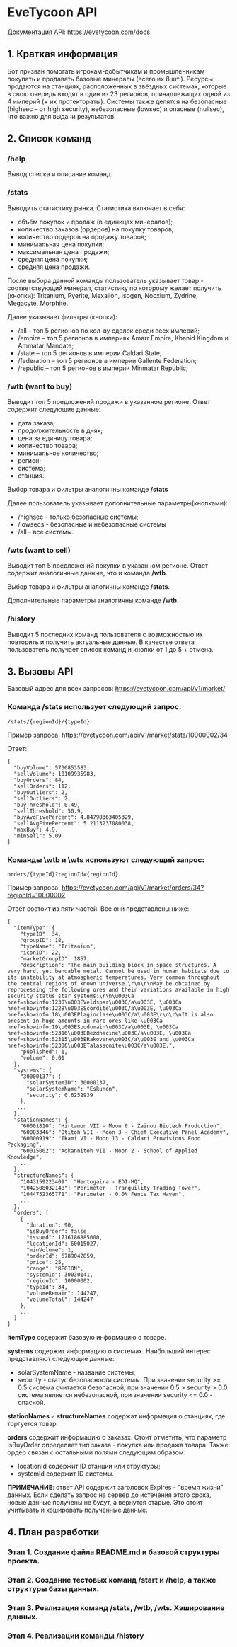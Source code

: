 # EveTycoon API
Документация API:  https://evetycoon.com/docs


## 1. Краткая информация

Бот призван помогать игрокам-добытчикам и промышленникам покупать и продавать базовые минералы (всего их 8 шт.). 
Ресурсы продаются на станциях, расположенных в звёздных системах, которые в свою очередь входят в один из 23 регионов, 
принадлежащих одной из 4 империй (+ их протектораты). Системы также делятся на безопасные (highsec – от high security), 
небезопасные (lowsec) и опасные (nullsec), что важно для выдачи результатов.


## 2. Список команд

### /help
Вывод списка и описание команд.

### /stats
Выводить статистику рынка. Статистика включает в себя: 

- объём покупок и продаж (в единицах минералов); 
- количество заказов (ордеров) на покупку товаров;
- количество ордеров на продажу товаров;
- минимальная цена покупки;
- максимальная цена продажи;
- средняя цена покупки;
- средняя цена продажи.

После выбора данной команды пользователь указывает товар - соответствующий минерал, статистику по которому 
желает получить (кнопки): Tritanium, Pyerite, Mexallon, Isogen, Nocxium, Zydrine, Megacyte, Morphite.

Далее указывает фильтры (кнопки):
- /all – топ 5 регионов по кол-ву сделок среди всех империй;
- /empire – топ 5 регионов в империях Amarr Empire, Khanid Kingdom и Ammatar Mandate;
- /state – топ 5 регионов в империи Caldari State;
- /federation – топ 5 регионов в империи Gallente Federation;
- /republic – топ 5 регионов в империи Minmatar Republic;


### /wtb (want to buy)
Выводит топ 5 предложений продажи в указанном регионе. Ответ содержит следующие данные:
- дата заказа; 
- продолжительность в днях;
- цена за единицу товара; 
- количество товара; 
- минимальное количество;
- регион;
- система; 
- станция.  

Выбор товара и фильтры аналогичны команде **/stats**

Далее пользователь указывает дополнительные параметры(кнопками):
- /highsec - только безопасные системы;
- /lowsecs - безопасные и небезопасные системы
- /all - все системы.


### /wts (want to sell)
Выводит топ 5 предложений покупки в указанном регионе. Ответ содержит аналогичные данные, что и команда **/wtb**.

Выбор товара и фильтры аналогичны команде **/stats**.

Дополнительные параметры аналогичны команде **/wtb**.

### /history

Выводит 5 последних команд пользователя с возможностью их повторить и получить актуальные данные.
В качестве ответа пользователь получает список команд и кнопки от 1 до 5 + отмена.


## 3. Вызовы API

Базовый адрес для всех запросов: https://evetycoon.com/api/v1/market/

### Команда **/stats** использует следующий запрос:

`/stats/{regionId}/{typeId}`

Пример запроса: https://evetycoon.com/api/v1/market/stats/10000002/34

Ответ:

```
{
  "buyVolume": 5736853583,
  "sellVolume": 10109935983,
  "buyOrders": 84,
  "sellOrders": 112,
  "buyOutliers": 2,
  "sellOutliers": 2,
  "buyThreshold": 0.49,
  "sellThreshold": 50.9,
  "buyAvgFivePercent": 4.84798363405329,
  "sellAvgFivePercent": 5.2113237080038,
  "maxBuy": 4.9,
  "minSell": 5.09
}
```


### Команды **\wtb** и **\wts** используют следующий запрос:

`orders/{typeId}?regionId={regionId}`

Пример запроса: https://evetycoon.com/api/v1/market/orders/34?regionId=10000002

Ответ состоит из пяти частей. Все они представлены ниже:

```
{
  "itemType": {
    "typeID": 34,
    "groupID": 18,
    "typeName": "Tritanium",
    "iconID": 22,
    "marketGroupID": 1857,
    "description": "The main building block in space structures. A very hard, yet bendable metal. Cannot be used in human habitats due to its instability at atmospheric temperatures. Very common throughout the central regions of known universe.\r\n\r\nMay be obtained by reprocessing the following ores and their variations available in high security status star systems:\r\n\u003Ca href=showinfo:1230\u003EVeldspar\u003C/a\u003E, \u003Ca href=showinfo:1228\u003EScordite\u003C/a\u003E, \u003Ca href=showinfo:18\u003EPlagioclase\u003C/a\u003E\r\n\r\nIt is also present in huge amounts in rare ores like \u003Ca href=showinfo:19\u003ESpodumain\u003C/a\u003E, \u003Ca href=showinfo:52316\u003EBezdnacine\u003C/a\u003E, \u003Ca href=showinfo:52315\u003ERakovene\u003C/a\u003E and \u003Ca href=showinfo:52306\u003ETalassonite\u003C/a\u003E.",
    "published": 1,
    "volume": 0.01
  },
  "systems": {
    "30000137": {
      "solarSystemID": 30000137,
      "solarSystemName": "Eskunen",
      "security": 0.6252939
    },
   ...
  },
  "stationNames": {
    "60001810": "Hirtamon VII - Moon 6 - Zainou Biotech Production",
    "60003346": "Otitoh VII - Moon 3 - Chief Executive Panel Academy",
    "60000919": "Ikami VI - Moon 13 - Caldari Provisions Food Packaging",
    "60015002": "Aokannitoh VII - Moon 2 - School of Applied Knowledge",
    ...
  },
  "structureNames": {
    "1043159223409": "Hentogaira - EDI-HQ",
    "1042508032148": "Perimeter - Tranquility Trading Tower",
    "1044752365771": "Perimeter - 0.0% Fence Tax Haven",
    ...
  },
  "orders": [
    {
      "duration": 90,
      "isBuyOrder": false,
      "issued": 1716186885000,
      "locationId": 60015027,
      "minVolume": 1,
      "orderId": 6789042859,
      "price": 25,
      "range": "REGION",
      "systemId": 30030141,
      "regionId": 10000002,
      "typeId": 34,
      "volumeRemain": 144247,
      "volumeTotal": 144247
    },
    ...
  ]
}
```

**itemType** содержит базовую информацию о товаре.

**systems** содержит информацию о системах. Наибольший интерес представляют следующие данные:
- solarSystemName - название системы;
- security - статус безопасности системы. При значении security >= 0.5 система считается безопасной,
при значении 0.5 > security > 0.0 система является небезопасной, при значении security <= 0.0 - опасной.

**stationNames** и **structureNames** содержат информация о станциях, где торгуется товар.

**orders** содержит информацию о заказах. Стоит отметить, что параметр isBuyOrder определяет тип заказа - 
покупка или продажа товара. Также ордер связан с остальными полями следующим образом:
- locationId содержит ID станции или структуры;
- systemId содержит ID системы.

**ПРИМЕЧАНИЕ**: ответ API содержит заголовок Expires - "время жизни" данных. Если сделать запрос на сервер до истечения
этого срока, новые данные получены не будут, а вернутся старые. Это стоит учитывать и хэшировать полученные данные.

## 4. План разработки

### Этап 1. Создание файла README.md и базовой структуры проекта.

### Этап 2. Создание тестовых команд /start и /help, а также структуры базы данных.

### Этап 3. Реализация команд /stats, /wtb, /wts. Хэширование данных.

### Этап 4. Реализации команды /history
